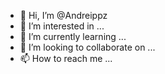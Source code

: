 - 👋 Hi, I’m @Andreippz
- 👀 I’m interested in ...
- 🌱 I’m currently learning ...
- 💞️ I’m looking to collaborate on ...
- 📫 How to reach me ...

<!---
Andreippz/Andreippz is a ✨ special ✨ repository because its `README.md` (this file) appears on your GitHub profile.
You can click the Preview link to take a look at your changes.
--->
